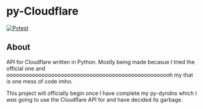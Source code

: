 # py-Cloudflare

[![Pytest](https://github.com/Scotten-Labs/python-template/actions/workflows/pytest.yml/badge.svg)](https://github.com/Scotten-Labs/python-template/actions/workflows/pytest.yml)

## About

API for Cloudflare written in Python. Mostly being made becasue I tried the official one and oooooooooooooooooooooooooooooooooooooooooooooooooooh my that is one mess of code imho. 

This project will officially begin once I have complete my py-dyndns which I *was* going to use the Cloudflare API for and have decided its garbage.
